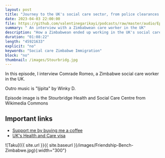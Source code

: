 ```yaml
---
layout: post
title: "Journey to the UK's social care sector, from police clearances to DBS checks"
date: 2023-04-03 22:00:00
file: https://github.com/valentinegarikayi/podcasts/raw/master/audio/Ep_08_2023_Romeo.mp3
summary: " An interview with a Zimbabwean care worker in the UK"
description: "How a Zimbabwean ended up working in the UK's social care sector"
duration: "01:08:22"
length: "45921633"
explicit: "no"
keywords: "Social care Zimbabwe Immigration"
block: "no"
thumbnail: /images/Stourbridg.jpg
---
```


In this episode, I interview Comrade Romeo, a Zimbabwe social care worker in the UK.

Outro music is "Ijipita" by Winky D.

Episode image is the Stourbridge Health and Social Care Centre from Wikimedia Commons


<!--more-->

## Important links
* [Support me by buying me a coffee](https://www.buymeacoffee.com/frangarika7)
* [UK's Health and Care visa](https://www.gov.uk/health-care-worker-visa)

![Taku]({{ site.url }}{{ site.baseurl }}/images/Friendship-Bench-Zimbabwe.jpg){:width="300"}

<!-- Google tag (gtag.js) -->
<script async src="https://www.googletagmanager.com/gtag/js?id=G-02DTBF3N7T"></script>
<script>
  window.dataLayer = window.dataLayer || [];
  function gtag(){dataLayer.push(arguments);}
  gtag('js', new Date());

  gtag('config', 'G-02DTBF3N7T');
</script>
